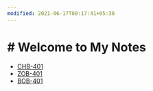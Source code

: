 ```yaml
---
modified: 2021-06-17T00:17:41+05:30
---
```


# # Welcome to My Notes

* [CHB-401](/CHB-401/index.md)
* [ZOB-401](/ZOB-401/index.md)
* [BOB-401](/BOB-401/index.md)

